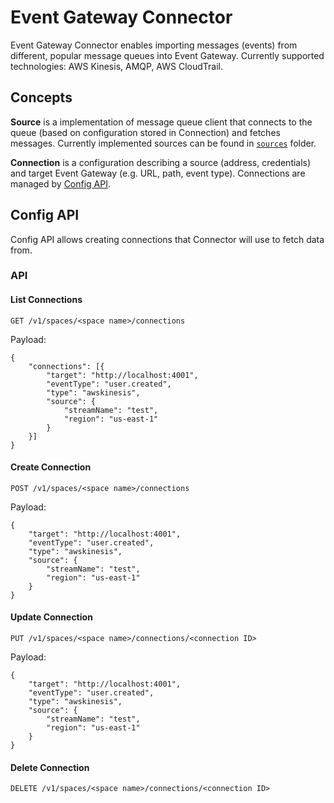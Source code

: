 # Event Gateway Connector

Event Gateway Connector enables importing messages (events) from different, popular message queues into Event Gateway. Currently supported technologies: AWS Kinesis, AMQP, AWS CloudTrail.

## Concepts

**Source** is a implementation of message queue client that connects to the queue (based on configuration stored in Connection) and fetches messages. Currently implemented sources can be found in [`sources`](./sources) folder.

**Connection** is a configuration describing a source (address, credentials) and target Event Gateway (e.g. URL, path, event type). Connections are managed by [Config API](#config-api).

## Config API

Config API allows creating connections that Connector will use to fetch data from.

### API

#### List Connections

`GET /v1/spaces/<space name>/connections`

Payload:
```
{
	"connections": [{
		"target": "http://localhost:4001",
		"eventType": "user.created",
		"type": "awskinesis",
		"source": {
			"streamName": "test",
			"region": "us-east-1"
		}
	}]
}
```

#### Create Connection

`POST /v1/spaces/<space name>/connections`

Payload:
```
{
	"target": "http://localhost:4001",
	"eventType": "user.created",
	"type": "awskinesis",
	"source": {
		"streamName": "test",
		"region": "us-east-1"
	}
}
```

#### Update Connection

`PUT /v1/spaces/<space name>/connections/<connection ID>`

Payload:
```
{
	"target": "http://localhost:4001",
	"eventType": "user.created",
	"type": "awskinesis",
	"source": {
		"streamName": "test",
		"region": "us-east-1"
	}
}
```

#### Delete Connection

`DELETE /v1/spaces/<space name>/connections/<connection ID>`